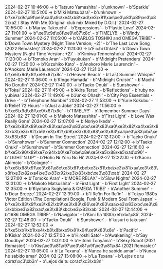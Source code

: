 2024-02-27 10:46:00 -> b'Tatsuro Yamashita' - b'unknown' - b'Sparkle'
2024-02-27 10:51:00 -> b'Miki Matsubara' - b'unknown' - b'\xe7\x9c\x9f\xe5\xa4\x9c\xe4\xb8\xad\xe3\x81\xae\xe3\x83\x89\xe3\x82\xa2 / Stay With Me (Original club mix Mixed by D.O.I.)'
2024-02-27 10:56:00 -> b'Mariya Takeuchi' - b'Expressions' - b'Plastic Love'
2024-02-27 11:01:00 -> b'\xe6\x9d\x8f\xe9\x87\x8c' - b'TIMELY!!' - b'Windy Summer'
2024-02-27 11:05:00 -> b'CARLOS TOSHIKI and OMEGA TRIBE' - b'Down Town Mystery (Night Time Version; +2)' - b'The Last Love Song (2022 Remaster)'
2024-02-27 11:11:00 -> b'Eiichi Ohtaki' - b'Down Town Mystery (Night Time Version; +2)' - b'Kimiwa Tennenshoku'
2024-02-27 11:20:00 -> b'Tomoko Aran' - b'Fuyukukan' - b'Midnight Pretenders'
2024-02-27 11:26:00 -> b'Kazuhiko Kato' - b'Anokoro Marie Laurencin' - b'Anokoro Marie Laurencin'
2024-02-27 11:31:00 -> b'\xe6\x9d\x8f\xe9\x87\x8c' - b'Heaven Beach' - b'Last Summer Whisper'
2024-02-27 11:36:00 -> b'Kingo Hamada' - b"Midnight Cruisin'" - b'Machi No Dorufin'
2024-02-27 11:40:00 -> b'Taeko Onuki' - b'Sunshower' - b'Tokai'
2024-02-27 11:45:00 -> b'Akira Terao' - b'Reflections' - b'ruby no yubiwa'
2024-02-27 11:49:00 -> b'Junko Ohashi' - b'City Pop Essentials - Drive -' - b'Telephone Number'
2024-02-27 11:53:00 -> b'Yurie Kokubu' - b'Relief 72 Hours' - b'Just a Joke'
2024-02-27 11:56:00 -> b'\xe6\x9d\x8f\xe9\x87\x8c' - b'TIMELY!!' - b'Remember Summer Days'
2024-02-27 12:01:00 -> b'Makoto Matsushita' - b'First Light' - b'Love Was Really Gone'
2024-02-27 12:07:00 -> b'Noriyo Ikeda' - b'\xe3\x83\x89\xe3\x83\xaa\xe3\x83\xbc\xe3\x83\xa0\xe3\x82\xa4\xe3\x83\xb3\xe3\x82\xb6\xe3\x82\xb9\xe3\x83\x88\xe3\x83\xaa\xe3\x83\xbc\xe3\x83\x88' - b'Dream In The Street'
2024-02-27 12:12:00 -> b'Taeko Onuki' - b'Sunshower' - b'Summer Connection'
2024-02-27 12:12:00 -> b'Taeko Onuki' - b'Sunshower' - b'Summer Connection'
2024-02-27 12:16:00 -> b'\xe5\x90\x89\xe7\x94\xb0\xe7\xbe\x8e\xe5\xa5\x88\xe5\xad\x90' - b"LIGHT'N UP" - b'Hoho Ni Yoru No Hi'
2024-02-27 12:22:00 -> b'Kaoru Akimoto' - b'Cologne' - b'\xe6\x88\x91\xe3\x81\x8c\xe3\x81\xbe\xe3\x81\xbe\xe3\x81\xaa\xe3\x83\x8f\xe3\x82\xa4\xe3\x83\x92\xe3\x83\xbc\xe3\x83\xab'
2024-02-27 12:27:00 -> b'Tomoko Aran' - b'MORE RELAX' - b'Slow Nights'
2024-02-27 12:31:00 -> b'Makoto Matsushita' - b'First Light' - b'First Light'
2024-02-27 12:35:00 -> b'Kiyotaka Sugiyama & OMEGA TRIBE' - b'Another Summer' - b'Dear Breeze'
2024-02-27 12:39:00 -> b"I Re'in For Re'in" - b'Tokyo 1980s Victor Edition (The Compilation) Boogie, Funk & Modern Soul From Japan' - b'\xe3\x83\x9f\xe3\x82\xb9\xe3\x83\x86\xe3\x83\xaa\xe3\x83\xbc\xe3\x83\xbb\xe3\x82\xac\xe3\x83\xbc\xe3\x83\xab'
2024-02-27 12:44:00 -> b'1986 OMEGA TRIBE' - b'Navigator' - b'Kimi ha 1000\xef\xbc\x85'
2024-02-27 12:48:00 -> b'Taeko Onuki' - b'Sunshower' - b'kusuri o takusan'
2024-02-27 12:52:00 -> b'\xe5\xb1\xb1\xe4\xb8\x8b\xe9\x81\x94\xe9\x83\x8e' - b'Pacific' - b'Kiska'
2024-02-27 12:57:00 -> b'Hiroshi Sato' - b'Awakening' - b'Say Goodbye'
2024-02-27 13:01:00 -> b'Hitomi Tohyama' - b'Sexy Robot (2021 Remaster)' - b'Kiss\xe3\x81\x97\xe3\x81\x9f\xe3\x81\x84 (2021 Remaster)'
2024-02-27 13:05:00 -> b'La Texana' - b'Nunca he sabido amar' - b'Nunca he sabido amar'
2024-02-27 13:08:00 -> b'La Texana' - b'Lejos de tu coraz\xc3\xb3n' - b'Lejos de tu coraz\xc3\xb3n'
